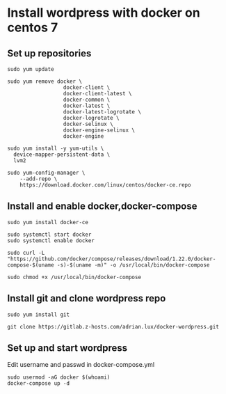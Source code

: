 # Install wordpress with docker on centos 7

## Set up repositories
```
sudo yum update

sudo yum remove docker \
                  docker-client \
                  docker-client-latest \
                  docker-common \
                  docker-latest \
                  docker-latest-logrotate \
                  docker-logrotate \
                  docker-selinux \
                  docker-engine-selinux \
                  docker-engine
                  
sudo yum install -y yum-utils \
  device-mapper-persistent-data \
  lvm2                  

sudo yum-config-manager \
    --add-repo \
    https://download.docker.com/linux/centos/docker-ce.repo  
```

## Install and enable docker,docker-compose
```
sudo yum install docker-ce

sudo systemctl start docker
sudo systemctl enable docker

sudo curl -L "https://github.com/docker/compose/releases/download/1.22.0/docker-compose-$(uname -s)-$(uname -m)" -o /usr/local/bin/docker-compose

sudo chmod +x /usr/local/bin/docker-compose
```
## Install git and clone wordpress repo
```
sudo yum install git

git clone https://gitlab.z-hosts.com/adrian.lux/docker-wordpress.git
```
## Set up and start wordpress

Edit username and passwd in docker-compose.yml
```
sudo usermod -aG docker $(whoami)
docker-compose up -d
```
